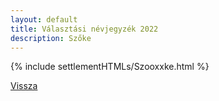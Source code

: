 ```yaml
---
layout: default
title: Választási névjegyzék 2022
description: Szőke
---
```


{% include settlementHTMLs/Szooxxke.html %}

[Vissza](./)